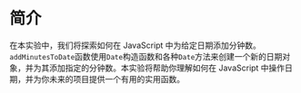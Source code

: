# 简介

在本实验中，我们将探索如何在 JavaScript 中为给定日期添加分钟数。`addMinutesToDate`函数使用`Date`构造函数和各种`Date`方法来创建一个新的日期对象，并为其添加指定的分钟数。本实验将帮助你理解如何在 JavaScript 中操作日期，并为你未来的项目提供一个有用的实用函数。
